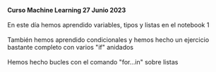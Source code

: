 <strong>Curso Machine Learning 27 Junio 2023</strong><br><br>
En este día hemos aprendido variables, tipos y listas en el notebook 1<br><br>
También hemos aprendido condicionales y hemos hecho un ejercicio bastante completo con varios "if" anidados<br><br>
Hemos hecho bucles con el comando "for...in" sobre listas
